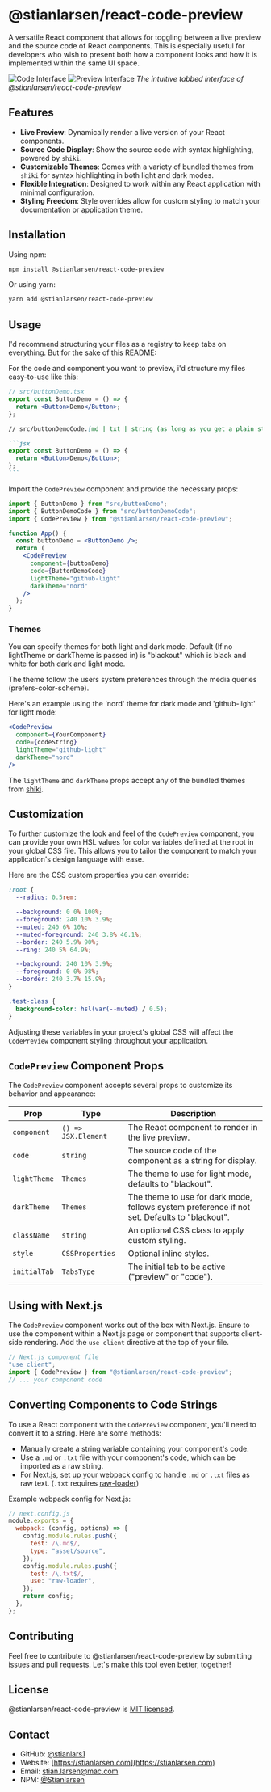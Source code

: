 # @stianlarsen/react-code-preview

A versatile React component that allows for toggling between a live preview and the source code of React components. This is especially useful for developers who wish to present both how a component looks and how it is implemented within the same UI space.

![Code Interface](./dist/assets/code.png)
![Preview Interface](./dist/assets/preview.png)
_The intuitive tabbed interface of @stianlarsen/react-code-preview_

## Features

- **Live Preview**: Dynamically render a live version of your React components.
- **Source Code Display**: Show the source code with syntax highlighting, powered by `shiki`.
- **Customizable Themes**: Comes with a variety of bundled themes from `shiki` for syntax highlighting in both light and dark modes.
- **Flexible Integration**: Designed to work within any React application with minimal configuration.
- **Styling Freedom**: Style overrides allow for custom styling to match your documentation or application theme.

## Installation

Using npm:

```bash
npm install @stianlarsen/react-code-preview
```

Or using yarn:

```bash
yarn add @stianlarsen/react-code-preview
```

## Usage

I'd recommend structuring your files as a registry to keep tabs on everything. But for the sake of this README:

For the code and component you want to preview, i'd structure my files easy-to-use like this:

```jsx
// src/buttonDemo.tsx
export const ButtonDemo = () => {
  return <Button>Demo</Button>;
};
```

````md
// src/buttonDemoCode.[md | txt | string (as long as you get a plain string)] (example under showcasing hte use of .md file for your codeString)

```jsx
export const ButtonDemo = () => {
  return <Button>Demo</Button>;
};
```
````

Import the `CodePreview` component and provide the necessary props:

```jsx
import { ButtonDemo } from "src/buttonDemo";
import { ButtonDemoCode } from "src/buttonDemoCode";
import { CodePreview } from "@stianlarsen/react-code-preview";

function App() {
  const buttonDemo = <ButtonDemo />;
  return (
    <CodePreview
      component={buttonDemo}
      code={ButtonDemoCode}
      lightTheme="github-light"
      darkTheme="nord"
    />
  );
}
```

### Themes

You can specify themes for both light and dark mode. Default (If no lightTheme or darkTheme is passed in) is "blackout" which is black and white for both dark and light mode.

The theme follow the users system preferences through the media queries (prefers-color-scheme).

Here's an example using the 'nord' theme for dark mode and 'github-light' for light mode:

```jsx
<CodePreview
  component={YourComponent}
  code={codeString}
  lightTheme="github-light"
  darkTheme="nord"
/>
```

The `lightTheme` and `darkTheme` props accept any of the bundled themes from [shiki]().

## Customization

To further customize the look and feel of the `CodePreview` component, you can provide your own HSL values for color variables defined at the root in your global CSS file. This allows you to tailor the component to match your application's design language with ease.

Here are the CSS custom properties you can override:

```css
:root {
  --radius: 0.5rem;

  --background: 0 0% 100%;
  --foreground: 240 10% 3.9%;
  --muted: 240 6% 10%;
  --muted-foreground: 240 3.8% 46.1%;
  --border: 240 5.9% 90%;
  --ring: 240 5% 64.9%;

  --background: 240 10% 3.9%;
  --foreground: 0 0% 98%;
  --border: 240 3.7% 15.9%;
}

.test-class {
  background-color: hsl(var(--muted) / 0.5);
}
```

Adjusting these variables in your project's global CSS will affect the `CodePreview` component styling throughout your application.

## `CodePreview` Component Props

The `CodePreview` component accepts several props to customize its behavior and appearance:

| Prop         | Type                | Description                                                                                   |
| ------------ | ------------------- | --------------------------------------------------------------------------------------------- |
| `component`  | `() => JSX.Element` | The React component to render in the live preview.                                            |
| `code`       | `string`            | The source code of the component as a string for display.                                     |
| `lightTheme` | `Themes`            | The theme to use for light mode, defaults to "blackout".                                      |
| `darkTheme`  | `Themes`            | The theme to use for dark mode, follows system preference if not set. Defaults to "blackout". |
| `className`  | `string`            | An optional CSS class to apply custom styling.                                                |
| `style`      | `CSSProperties`     | Optional inline styles.                                                                       |
| `initialTab` | `TabsType`          | The initial tab to be active ("preview" or "code").                                           |

## Using with Next.js

The `CodePreview` component works out of the box with Next.js. Ensure to use the component within a Next.js page or component that supports client-side rendering. Add the `use client` directive at the top of your file.

```jsx
// Next.js component file
"use client";
import { CodePreview } from "@stianlarsen/react-code-preview";
// ... your component code
```

## Converting Components to Code Strings

To use a React component with the `CodePreview` component, you'll need to convert it to a string. Here are some methods:

- Manually create a string variable containing your component's code.
- Use a `.md` or `.txt` file with your component's code, which can be imported as a raw string.
- For Next.js, set up your webpack config to handle `.md` or `.txt` files as raw text. (`.txt` requires [raw-loader](https://www.npmjs.com/package/raw-loader?activeTab=readme))

Example webpack config for Next.js:

```js
// next.config.js
module.exports = {
  webpack: (config, options) => {
    config.module.rules.push({
      test: /\.md$/,
      type: "asset/source",
    });
    config.module.rules.push({
      test: /\.txt$/,
      use: "raw-loader",
    });
    return config;
  },
};
```

## Contributing

Feel free to contribute to @stianlarsen/react-code-preview by submitting issues and pull requests. Let's make this tool even better, together!

## License

@stianlarsen/react-code-preview is [MIT licensed](./LICENSE).

## Contact

- GitHub: [@stianlars1](https://github.com/stianlars1)
- Website: [https://stianlarsen.com](https://stianlarsen.com)
- Email: [stian.larsen@mac.com](mailto:stian.larsen@mac.com)
- NPM: [@Stianlarsen](https://www.npmjs.com/~stianlarsen)
